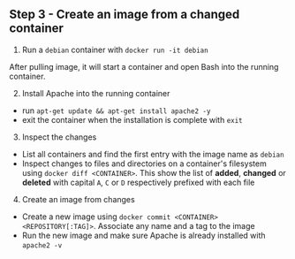
## Step 3 - Create an image from a changed container

1. Run a `debian` container with `docker run -it debian`

  After pulling image, it will start a container and open Bash into the running container.

2. Install Apache into the running container 

  - run `apt-get update && apt-get install apache2 -y`
  - exit the container when the installation is complete with `exit`

3. Inspect the changes
  
  - List all containers and find the first entry with the image name as `debian`
  - Inspect changes to files and directories on a container's filesystem using `docker diff <CONTAINER>`. This show the list of **added**, **changed** or **deleted** with capital `A`, `C` or `D` respectively prefixed with each file

4. Create an image from changes

  - Create a new image using `docker commit <CONTAINER> <REPOSITORY[:TAG]>`. Associate any name and a tag to the image
  - Run the new image and make sure Apache is already installed with `apache2 -v`
